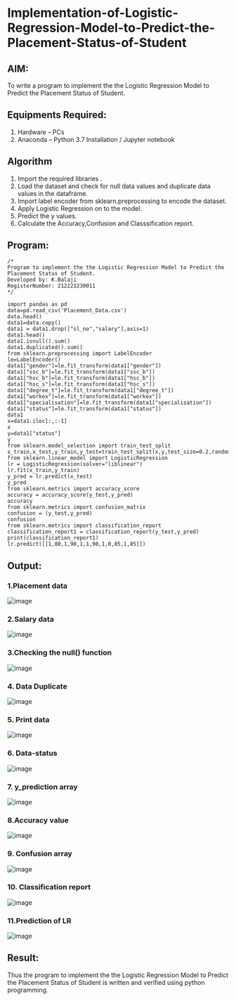 # Implementation-of-Logistic-Regression-Model-to-Predict-the-Placement-Status-of-Student

## AIM:
To write a program to implement the the Logistic Regression Model to Predict the Placement Status of Student.

## Equipments Required:
1. Hardware – PCs
2. Anaconda – Python 3.7 Installation / Jupyter notebook

## Algorithm
1. Import the required libraries .
2. Load the dataset and check for null data values and duplicate data values in the dataframe.
3. Import label encoder from sklearn.preprocessing to encode the dataset.
4. Apply Logistic Regression on to the model.
5. Predict the y values.
6. Calculate the Accuracy,Confusion and Classsification report.

## Program:
```
/*
Program to implement the the Logistic Regression Model to Predict the Placement Status of Student.
Developed by: K.Balaji
RegisterNumber: 212221230011 
*/
```
```
import pandas as pd
data=pd.read_csv('Placement_Data.csv')
data.head()
data1=data.copy()
data1 = data1.drop(["sl_no","salary"],axis=1)
data1.head()
data1.isnull().sum()
data1.duplicated().sum()
from sklearn.preprocessing import LabelEncoder
le=LabelEncoder()
data1["gender"]=le.fit_transform(data1["gender"])
data1["ssc_b"]=le.fit_transform(data1["ssc_b"])
data1["hsc_b"]=le.fit_transform(data1["hsc_b"])
data1["hsc_s"]=le.fit_transform(data1["hsc_s"])
data1["degree_t"]=le.fit_transform(data1["degree_t"])
data1["workex"]=le.fit_transform(data1["workex"])
data1["specialisation"]=le.fit_transform(data1["specialisation"])
data1["status"]=le.fit_transform(data1["status"])
data1
x=data1.iloc[:,:-1]
x
y=data1["status"]
y
from sklearn.model_selection import train_test_split
x_train,x_test,y_train,y_test=train_test_split(x,y,test_size=0.2,random_state=0)
from sklearn.linear_model import LogisticRegression
lr = LogisticRegression(solver="liblinear")
lr.fit(x_train,y_train)
y_pred = lr.predict(x_test)
y_pred
from sklearn.metrics import accuracy_score
accuracy = accuracy_score(y_test,y_pred)
accuracy
from sklearn.metrics import confusion_matrix
confusion = (y_test,y_pred)
confusion
from sklearn.metrics import classification_report
classification_report1 = classification_report(y_test,y_pred)
print(classification_report1)
lr.predict([[1,80,1,90,1,1,90,1,0,85,1,85]])
```
## Output:
### 1.Placement data
![image](https://github.com/balaji-21005757/Implementation-of-Logistic-Regression-Model-to-Predict-the-Placement-Status-of-Student/assets/94372294/5c4b7f7e-64ca-4aa3-9ba2-2084c6c6adcf)
### 2.Salary data
![image](https://github.com/balaji-21005757/Implementation-of-Logistic-Regression-Model-to-Predict-the-Placement-Status-of-Student/assets/94372294/0efe6be3-c51c-493e-b8ca-8747a91bd7e2)
### 3.Checking the null() function
![image](https://github.com/balaji-21005757/Implementation-of-Logistic-Regression-Model-to-Predict-the-Placement-Status-of-Student/assets/94372294/59f82a91-ee5d-49d7-9b73-becc68d65233)
### 4. Data Duplicate
![image](https://github.com/balaji-21005757/Implementation-of-Logistic-Regression-Model-to-Predict-the-Placement-Status-of-Student/assets/94372294/6cf99976-f678-49c2-84fc-c1d6cf9756ab)
### 5. Print data
![image](https://github.com/balaji-21005757/Implementation-of-Logistic-Regression-Model-to-Predict-the-Placement-Status-of-Student/assets/94372294/1cd3f71f-72b4-4251-ac70-b373021ccefe)
### 6. Data-status
![image](https://github.com/balaji-21005757/Implementation-of-Logistic-Regression-Model-to-Predict-the-Placement-Status-of-Student/assets/94372294/acd1eda0-803a-4cec-9411-503f59257376)
### 7. y_prediction array
![image](https://github.com/balaji-21005757/Implementation-of-Logistic-Regression-Model-to-Predict-the-Placement-Status-of-Student/assets/94372294/6817489a-ad1b-427c-86c5-aefeb8974526)
### 8.Accuracy value
![image](https://github.com/balaji-21005757/Implementation-of-Logistic-Regression-Model-to-Predict-the-Placement-Status-of-Student/assets/94372294/62cb71b4-952b-4644-8aa8-a4fdd7b601d4)
### 9. Confusion array
![image](https://github.com/balaji-21005757/Implementation-of-Logistic-Regression-Model-to-Predict-the-Placement-Status-of-Student/assets/94372294/d9c364d5-f702-47c3-b5bf-80028019cc3c)
### 10. Classification report
![image](https://github.com/balaji-21005757/Implementation-of-Logistic-Regression-Model-to-Predict-the-Placement-Status-of-Student/assets/94372294/b2097c6f-9bcc-4b43-872e-303913a3bb93)
### 11.Prediction of LR
![image](https://github.com/balaji-21005757/Implementation-of-Logistic-Regression-Model-to-Predict-the-Placement-Status-of-Student/assets/94372294/341bc5ba-de78-4708-9c5b-0ceb080c6124)
## Result:
Thus the program to implement the the Logistic Regression Model to Predict the Placement Status of Student is written and verified using python programming.
